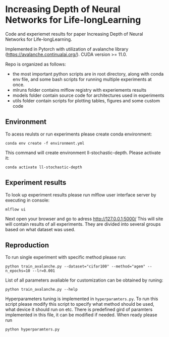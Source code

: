 # Increasing Depth of Neural Networks for Life-longLearning

Code and experiemet results for paper Increasing Depth of Neural Networks for Life-longLearning.

Implemented in Pytorch with utilization of avalanche library (https://avalanche.continualai.org/). CUDA version >= 11.0.

Repo is organized as follows:
* the most important python scripts are in root directory, along with conda env file, and some bash scripts for running multiple experiments at once.
* mlruns folder contains mlflow registry with experiements results
* models folder contain source code for architectures used in experiments
* utils folder contain scripts for plotting tables, figures and some custom code


## Environment

To acess reulsts or run experiments please create conda environment:

```
conda env create -f environment.yml
```

This command will create environment ll-stochastic-depth. Please activate it:

```
conda activate ll-stochastic-depth
```

## Experiment results

To look up experiment results please run mlflow user interface server by executing in console:

```
mlflow ui
```

Next open your browser and go to adress http://127.0.0.1:5000/ 
This will site will contain results of all experiments. They are divided into several groups based on what dataset was used.


## Reproduction

To run single experiment with specific method please run:

```
python train_avalanche.py --dataset="cifar100" --method="agem" --n_epochs=10 --lr=0.001
```

List of all parameters avaliable for customization can be obtained by runing:

```
python train_avalanche.py --help
```

Hyperparameters tuning is implemented in `hyperparamters.py`. To run this script please modify this script to specify what method should be used, what device it should run on etc. There is predefined gird of paramters implemented in this file, it can be modified if needed. When ready please run

```
python hyperparamters.py
```